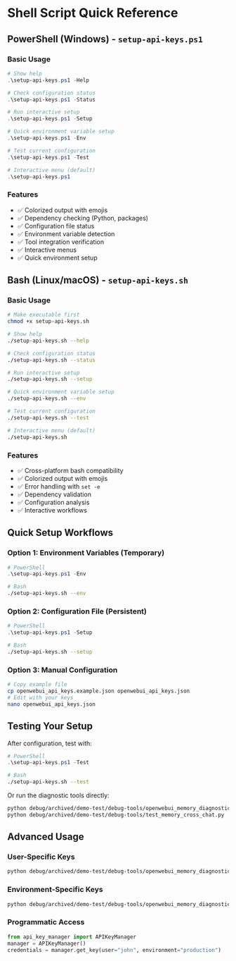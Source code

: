 # Shell Script Quick Reference

## PowerShell (Windows) - `setup-api-keys.ps1`

### Basic Usage
```powershell
# Show help
.\setup-api-keys.ps1 -Help

# Check configuration status
.\setup-api-keys.ps1 -Status

# Run interactive setup
.\setup-api-keys.ps1 -Setup

# Quick environment variable setup
.\setup-api-keys.ps1 -Env

# Test current configuration
.\setup-api-keys.ps1 -Test

# Interactive menu (default)
.\setup-api-keys.ps1
```

### Features
- ✅ Colorized output with emojis
- ✅ Dependency checking (Python, packages)
- ✅ Configuration file status
- ✅ Environment variable detection
- ✅ Tool integration verification
- ✅ Interactive menus
- ✅ Quick environment setup

## Bash (Linux/macOS) - `setup-api-keys.sh`

### Basic Usage
```bash
# Make executable first
chmod +x setup-api-keys.sh

# Show help
./setup-api-keys.sh --help

# Check configuration status
./setup-api-keys.sh --status

# Run interactive setup
./setup-api-keys.sh --setup

# Quick environment variable setup
./setup-api-keys.sh --env

# Test current configuration
./setup-api-keys.sh --test

# Interactive menu (default)
./setup-api-keys.sh
```

### Features
- ✅ Cross-platform bash compatibility
- ✅ Colorized output with emojis
- ✅ Error handling with `set -e`
- ✅ Dependency validation
- ✅ Configuration analysis
- ✅ Interactive workflows

## Quick Setup Workflows

### Option 1: Environment Variables (Temporary)
```powershell
# PowerShell
.\setup-api-keys.ps1 -Env
```
```bash
# Bash
./setup-api-keys.sh --env
```

### Option 2: Configuration File (Persistent)
```powershell
# PowerShell
.\setup-api-keys.ps1 -Setup
```
```bash
# Bash
./setup-api-keys.sh --setup
```

### Option 3: Manual Configuration
```bash
# Copy example file
cp openwebui_api_keys.example.json openwebui_api_keys.json
# Edit with your keys
nano openwebui_api_keys.json
```

## Testing Your Setup

After configuration, test with:
```powershell
# PowerShell
.\setup-api-keys.ps1 -Test
```
```bash
# Bash
./setup-api-keys.sh --test
```

Or run the diagnostic tools directly:
```bash
python debug/archived/demo-test/debug-tools/openwebui_memory_diagnostic.py
python debug/archived/demo-test/debug-tools/test_memory_cross_chat.py
```

## Advanced Usage

### User-Specific Keys
```bash
python debug/archived/demo-test/debug-tools/openwebui_memory_diagnostic.py --user=john
```

### Environment-Specific Keys
```bash
python debug/archived/demo-test/debug-tools/openwebui_memory_diagnostic.py --env=production
```

### Programmatic Access
```python
from api_key_manager import APIKeyManager
manager = APIKeyManager()
credentials = manager.get_key(user="john", environment="production")
```
